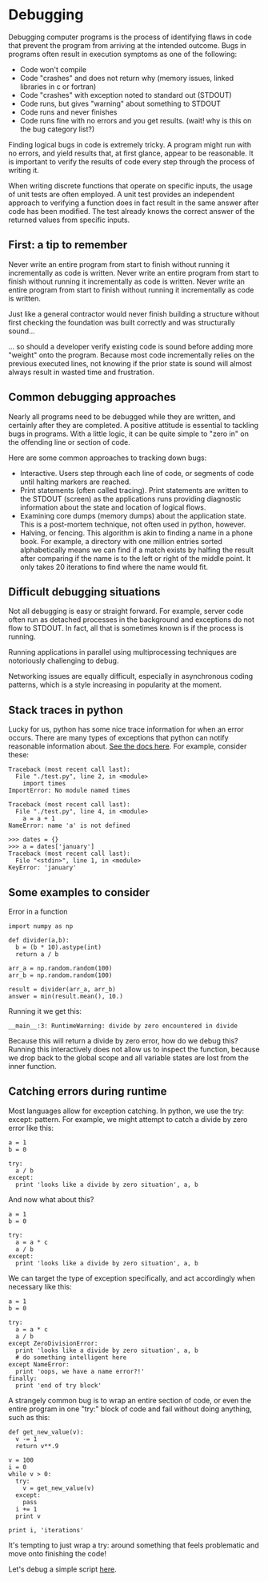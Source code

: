 # Debugging

Debugging computer programs is the process of identifying flaws in code that prevent the program from arriving at the intended outcome. Bugs in programs often result in execution symptoms as one of the following:

- Code won't compile
- Code "crashes" and does not return why (memory issues, linked libraries in c or fortran)
- Code "crashes" with exception noted to standard out (STDOUT)
- Code runs, but gives "warning" about something to STDOUT
- Code runs and never finishes
- Code runs fine with no errors and you get results. (wait! why is this on the bug category list?)

Finding logical bugs in code is extremely tricky. A program might run with no errors, and yield results that, at first glance, appear to be reasonable. It is important to verify the results of code every step through the process of writing it.

When writing discrete functions that operate on specific inputs, the usage of unit tests are often employed. A unit test provides an independent approach to verifying a function does in fact result in the same answer after code has been modified. The test already knows the correct answer of the returned values from specific inputs.

## First: a tip to remember

Never write an entire program from start to finish without running it incrementally as code is written.
Never write an entire program from start to finish without running it incrementally as code is written. 
Never write an entire program from start to finish without running it incrementally as code is written.

Just like a general contractor would never finish building a structure without first checking the foundation was built correctly and was structurally sound...

... so should a developer verify existing code is sound before adding more "weight" onto the program. Because most code incrementally relies on the previous executed lines, not knowing if the prior state is sound will almost always result in wasted time and frustration.

## Common debugging approaches
Nearly all programs need to be debugged while they are written, and certainly after they are completed. A positive attitude is essential to tackling bugs in programs. With a little logic, it can be quite simple to "zero in" on the offending line or section of code.

Here are some common approaches to tracking down bugs:

- Interactive. Users step through each line of code, or segments of code until halting markers are reached. 
- Print statements (often called tracing). Print statements are written to the STDOUT (screen) as the applications runs providing diagnostic information about the state and location of logical flows. 
- Examining core dumps (memory dumps) about the application state. This is a post-mortem technique, not often used in python, however.
- Halving, or fencing. This algorithm is akin to finding a name in a phone book. For example, a directory with one million entries sorted alphabetically means we can find if a match exists by halfing the result after comparing if the name is to the left or right of the middle point. It only takes 20 iterations to find where the name would fit.



## Difficult debugging situations

Not all debugging is easy or straight forward. For example, server code often run as detached processes in the background and exceptions do not flow to STDOUT. In fact, all that is sometimes known is if the process is running.

Running applications in parallel using multiprocessing techniques are notoriously challenging to debug. 

Networking issues are equally difficult, especially in asynchronous coding patterns, which is a style increasing in popularity at the moment. 


## Stack traces in python

Lucky for us, python has some nice trace information for when an error occurs. There are many types of exceptions that python can notify reasonable information about. [See the docs here](https://docs.python.org/2/library/exceptions.html). For example, consider these:

```
Traceback (most recent call last):
  File "./test.py", line 2, in <module>
    import times
ImportError: No module named times
```

```
Traceback (most recent call last):
  File "./test.py", line 4, in <module>
    a = a + 1
NameError: name 'a' is not defined
```

```
>>> dates = {}
>>> a = dates['january']
Traceback (most recent call last):
  File "<stdin>", line 1, in <module>
KeyError: 'january'
```

## Some examples to consider

Error in a function

```
import numpy as np

def divider(a,b):
  b = (b * 10).astype(int)
  return a / b

arr_a = np.random.random(100)
arr_b = np.random.random(100)

result = divider(arr_a, arr_b)
answer = min(result.mean(), 10.)
```

Running it we get this:

```
__main__:3: RuntimeWarning: divide by zero encountered in divide
```

Because this will return a divide by zero error, how do we debug this? Running this interactively does not allow us to inspect the function, because we drop back to the global scope and all variable states are lost from the inner function.

## Catching errors during runtime

Most languages allow for exception catching. In python, we use the try: except: pattern. For example, we might attempt to catch a divide by zero error like this:

```
a = 1
b = 0

try:
  a / b
except:
  print 'looks like a divide by zero situation', a, b
```

And now what about this?

```
a = 1
b = 0

try:
  a = a * c
  a / b
except:
  print 'looks like a divide by zero situation', a, b
```

We can target the type of exception specifically, and act accordingly when necessary like this:

```
a = 1
b = 0

try:
  a = a * c
  a / b
except ZeroDivisionError:
  print 'looks like a divide by zero situation', a, b
  # do something intelligent here
except NameError:
  print 'oops, we have a name error?!'
finally:
  print 'end of try block'
```

A strangely common bug is to wrap an entire section of code, or even the entire program in one "try:" block of code and fail without doing anything, such as this:

```
def get_new_value(v):
  v -= 1
  return v**.9

v = 100
i = 0
while v > 0:
  try:
    v = get_new_value(v)
  except:
    pass
  i += 1
  print v

print i, 'iterations'

```
 It's tempting to just wrap a try: around something that feels problematic and move onto finishing the code! 
 
 Let's debug a simple script [here](./example14.py).
 
